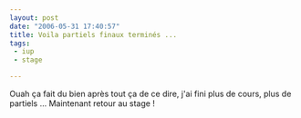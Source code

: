 ```yaml
---
layout: post
date: "2006-05-31 17:40:57"
title: Voila partiels finaux terminés ...
tags:
 - iup
 - stage

---
```


Ouah ça fait du bien après tout ça de ce dire, j'ai fini plus de cours, plus de partiels ... Maintenant retour au stage !
